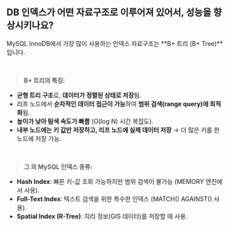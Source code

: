 ## DB 인덱스가 어떤 자료구조로 이루어져 있어서, 성능을 향상시키나요?

MySQL InnoDB에서 가장 많이 사용하는 인덱스 자료구조는 **B+ 트리 (B+ Tree)**입니다.

<br/>

> **B+ 트리의 특징:**
>

- **균형 트리 구조**로, **데이터가 정렬된 상태로 저장**됨.
- 리프 노드에서 **순차적인 데이터 접근이 가능**하여 **범위 검색(range query)에 최적화**됨.
- **높이가 낮아 탐색 속도가 빠름** (O(log N) 시간 복잡도).
- **내부 노드에는 키 값만 저장하고, 리프 노드에 실제 데이터 저장** → 더 많은 키를 한 노드에 저장 가능.

<br/>

> **그 외 MySQL 인덱스 종류:**
>

- **Hash Index**: 빠른 키-값 조회 가능하지만 범위 검색이 불가능 (MEMORY 엔진에서 사용).
- **Full-Text Index**: 텍스트 검색을 위한 특수한 인덱스 (MATCH() AGAINST() 사용).
- **Spatial Index (R-Tree)**: 지리 정보(GIS 데이터)를 저장할 때 사용.